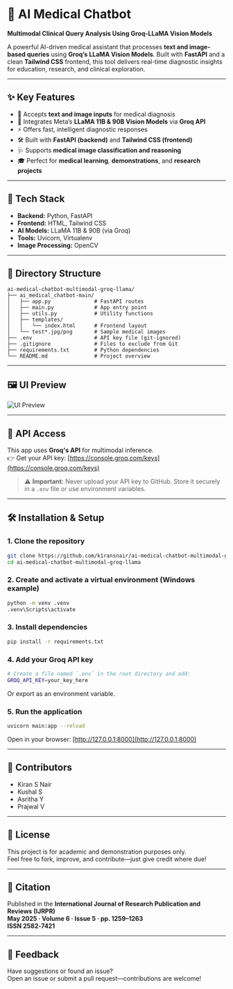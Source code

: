 # 🧠 AI Medical Chatbot  
**Multimodal Clinical Query Analysis Using Groq-LLaMA Vision Models**

A powerful AI-driven medical assistant that processes **text and image-based queries** using **Groq’s LLaMA Vision Models**. Built with **FastAPI** and a clean **Tailwind CSS** frontend, this tool delivers real-time diagnostic insights for education, research, and clinical exploration.

---

## ✨ Key Features

- 📝 Accepts **text and image inputs** for medical diagnosis  
- 🤖 Integrates Meta’s **LLaMA 11B & 90B Vision Models** via **Groq API**  
- ⚡ Offers fast, intelligent diagnostic responses  
- 🛠 Built with **FastAPI (backend)** and **Tailwind CSS (frontend)**  
- 🩺 Supports **medical image classification and reasoning**  
- 🎓 Perfect for **medical learning**, **demonstrations**, and **research projects**

---

## 🧰 Tech Stack

- **Backend:** Python, FastAPI  
- **Frontend:** HTML, Tailwind CSS  
- **AI Models:** LLaMA 11B & 90B (via Groq)  
- **Tools:** Uvicorn, Virtualenv  
- **Image Processing:** OpenCV

---

## 📁 Directory Structure

```
ai-medical-chatbot-multimodal-groq-llama/
├── ai_medical_chatbot-main/
│   ├── app.py              # FastAPI routes
│   ├── main.py             # App entry point
│   ├── utils.py            # Utility functions
│   ├── templates/
│   │   └── index.html      # Frontend layout
│   └── test*.jpg/png       # Sample medical images
├── .env                    # API key file (git-ignored)
├── .gitignore              # Files to exclude from Git
├── requirements.txt        # Python dependencies
└── README.md               # Project overview
```

---

## 🖼 UI Preview

![UI Preview](https://github.com/user-attachments/assets/84dc400a-9f9d-4a15-83c3-b76faf4a7d83)

---

## 🔐 API Access

This app uses **Groq's API** for multimodal inference.  
👉 Get your API key: [https://console.groq.com/keys](https://console.groq.com/keys)

> ⚠️ **Important:** Never upload your API key to GitHub. Store it securely in a `.env` file or use environment variables.

---

## 🛠 Installation & Setup

### 1. Clone the repository

```bash
git clone https://github.com/k1ransnair/ai-medical-chatbot-multimodal-groq-llama.git
cd ai-medical-chatbot-multimodal-groq-llama
```

### 2. Create and activate a virtual environment (Windows example)

```bash
python -m venv .venv
.venv\Scripts\activate
```

### 3. Install dependencies

```bash
pip install -r requirements.txt
```

### 4. Add your Groq API key

```bash
# Create a file named `.env` in the root directory and add:
GROQ_API_KEY=your_key_here
```
Or export as an environment variable.

### 5. Run the application

```bash
uvicorn main:app --reload
```

Open in your browser: [http://127.0.0.1:8000](http://127.0.0.1:8000)

---

## 👥 Contributors

- Kiran S Nair  
- Kushal S  
- Asritha Y  
- Prajwal V  

---

## 📄 License

This project is for academic and demonstration purposes only.  
Feel free to fork, improve, and contribute—just give credit where due!

---

## 📰 Citation

Published in the **International Journal of Research Publication and Reviews (IJRPR)**  
**May 2025 · Volume 6 · Issue 5 · pp. 1259–1263**  
**ISSN 2582‑7421**

---

## 💬 Feedback

Have suggestions or found an issue?  
Open an issue or submit a pull request—contributions are welcome!
